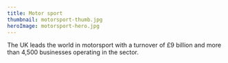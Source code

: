 ```yaml
---
title: Motor sport
thumbnail: motorsport-thumb.jpg
heroImage: motorsport-hero.jpg
---
```


The UK leads the world in motorsport with a turnover of £9 billion and more than 4,500 businesses operating in the sector.